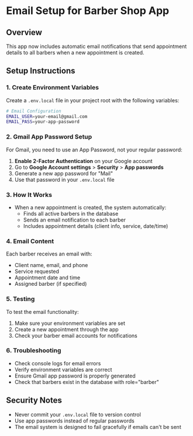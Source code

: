 # Email Setup for Barber Shop App

## Overview
This app now includes automatic email notifications that send appointment details to all barbers when a new appointment is created.

## Setup Instructions

### 1. Create Environment Variables
Create a `.env.local` file in your project root with the following variables:

```bash
# Email Configuration
EMAIL_USER=your-email@gmail.com
EMAIL_PASS=your-app-password
```

### 2. Gmail App Password Setup
For Gmail, you need to use an App Password, not your regular password:

1. **Enable 2-Factor Authentication** on your Google account
2. Go to **Google Account settings** > **Security** > **App passwords**
3. Generate a new app password for "Mail"
4. Use that password in your `.env.local` file

### 3. How It Works
- When a new appointment is created, the system automatically:
  - Finds all active barbers in the database
  - Sends an email notification to each barber
  - Includes appointment details (client info, service, date/time)

### 4. Email Content
Each barber receives an email with:
- Client name, email, and phone
- Service requested
- Appointment date and time
- Assigned barber (if specified)

### 5. Testing
To test the email functionality:
1. Make sure your environment variables are set
2. Create a new appointment through the app
3. Check your barber email accounts for notifications

### 6. Troubleshooting
- Check console logs for email errors
- Verify environment variables are correct
- Ensure Gmail app password is properly generated
- Check that barbers exist in the database with role="barber"

## Security Notes
- Never commit your `.env.local` file to version control
- Use app passwords instead of regular passwords
- The email system is designed to fail gracefully if emails can't be sent
